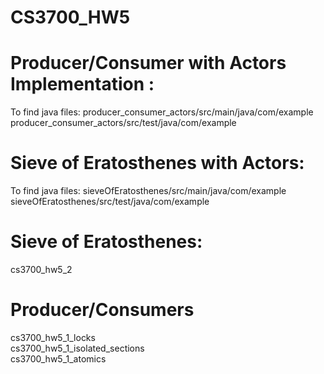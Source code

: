 # CS3700_HW5

# Producer/Consumer with Actors Implementation : 
  To find java files: producer_consumer_actors/src/main/java/com/example       
                      producer_consumer_actors/src/test/java/com/example
                      
# Sieve of Eratosthenes with Actors: 
  To find java files: sieveOfEratosthenes/src/main/java/com/example       
                      sieveOfEratosthenes/src/test/java/com/example
                      
# Sieve of Eratosthenes:
  cs3700_hw5_2
  
# Producer/Consumers 
  cs3700_hw5_1_locks                                                                                                               
  cs3700_hw5_1_isolated_sections                                                                                                
  cs3700_hw5_1_atomics                                                                                                        

